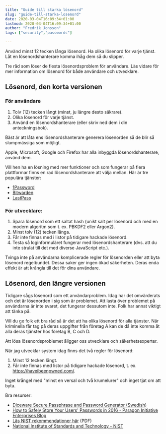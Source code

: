 ```yaml
---
title: "Guide till starka lösenord"
slug: "guide-till-starka-losenord"
date: 2020-03-04T16:09:34+01:00
lastmod: 2020-03-04T16:09:34+01:00
author: "Fredrik Jonsson"
tags: ["security","passwords"]

---
```


Använd minst 12 tecken långa lösenord. Ha olika lösenord för varje tjänst. Låt en lösenordshanterare komma ihåg dem så du slipper.

Tre råd som löser de flesta lösenordsproblem för användare. Läs vidare för mer information om lösenord för både användare och utvecklare.


## Lösenord, den korta versionen

### För användare

1. Tolv (12) tecken långt (minst, ju längre desto säkrare).
2. Olika lösenord för varje tjänst.
3. Använd en lösenordshanterare (eller skriv ned dem i din anteckningsbok).

Bäst är att låta ens lösenordshanterare generera lösenorden så de blir så slumpmässiga som möjligt.

Apple, Microsoft, Google och Firefox har alla inbyggda lösenordshanterare, använd dem.

Vill hen ha en lösning med mer funktioner och som fungerar på flera plattformar finns en rad lösenordshanterare att välja mellan. Här är tre populära tjänster:

* [1Password](https://1password.com/)
* [Bitwarden](https://bitwarden.com/)
* [LastPass](https://www.lastpass.com/)


### För utvecklare:

1. Spara lösenord som ett saltat hash (unikt salt per lösenord och med en modern algoritm som t. ex. PBKDF2 eller Argon2).
2. Minst tolv (12) tecken långa.
3. Får inte finnas med i listor på tidigare hackade lösenord.
4. Testa så loginformuläret fungerar med lösenordshanterare (dvs. att du inte strulat till det med diverse JavaScript etc.).

Tvinga inte på användarna komplicerade regler för lösenorden eller att byta lösenord regelbundet. Dessa saker ger ingen ökad säkerheten. Deras enda effekt är att krångla till det för dina användare.


## Lösenord, den längre versionen


Tidigare sågs lösenord som ett användarproblem. Idag har det omvärderats och det är lösenorden i sig som är problemet. Att lasta över problemet på användarna är inte svaret, det fungerar dessutom inte. Folk har annat viktigt att tänka på.

Vill du ge folk ett bra råd så är det att ha olika lösenord för alla tjänster. När kriminella får tag på deras uppgifter från företag A kan de då inte komma åt alla deras tjänster hos företag B, C och D.

Att lösa lösenordsproblemet åligger oss utvecklare och säkerhetsexperter.

När jag utvecklar system idag finns det två regler för lösenord:

1. Minst 12 tecken långt.
2. Får inte finnas med listor på tidigare hackade lösenord, t. ex. <https://haveibeenpwned.com/>.

Inget krångel med "minst en versal och två krumelurer" och inget tjat om att byta.

Bra resurser:

* [Diceware Secure Passphrase and Password Generator (Swedish)](https://www.rempe.us/diceware/#swedish)
* [How to Safely Store Your Users' Passwords in 2016 - Paragon Initiative Enterprises Blog](https://paragonie.com/blog/2016/02/how-safely-store-password-in-2016)
* [Läs NIST rekommendationer här](https://nvlpubs.nist.gov/nistpubs/SpecialPublications/NIST.SP.800-63b.pdf>) (PDF)
* [National Institute of Standards and Technology - NIST](https://sv.wikipedia.org/wiki/National_Institute_of_Standards_and_Technology)

